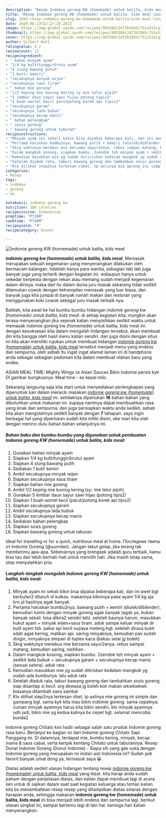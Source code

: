 ```yaml
---
description: "Resep Indomie goreng KW (homemade) untuk balita, kids meal Lezat"
title: "Resep Indomie goreng KW (homemade) untuk balita, kids meal Lezat"
slug: 1563-resep-indomie-goreng-kw-homemade-untuk-balita-kids-meal-lezat
date: 2020-08-13T22:27:25.281Z
image: https://img-global.cpcdn.com/recipes/98338dc24f3b2bb5/751x532cq70/indomie-goreng-kw-homemade-untuk-balita-kids-meal-foto-resep-utama.jpg
thumbnail: https://img-global.cpcdn.com/recipes/98338dc24f3b2bb5/751x532cq70/indomie-goreng-kw-homemade-untuk-balita-kids-meal-foto-resep-utama.jpg
cover: https://img-global.cpcdn.com/recipes/98338dc24f3b2bb5/751x532cq70/indomie-goreng-kw-homemade-untuk-balita-kids-meal-foto-resep-utama.jpg
author: Gilbert Holt
ratingvalue: 4.2
reviewcount: 13
recipeingredient:
- " bahan minyak ayam"
- "1/4 kg kulittunggirbrutu ayam"
- "4 siung bawang putih"
- "1 butir kemiri"
- "secukupnya minyak wijen"
- "secukupnya saus tiram"
- " bahan mie goreng"
- "1/2 keping mie kuning kering sy mie telur pipih"
- "5 lembar daun sayur sawi hijau potong tipis2"
- "1 buah wortel kecil parutpotong korek api tipis2"
- "secukupnya garam"
- "secukupnya lada bubuk"
- "secukupnya kecap manis"
- " bahan pelengkap"
- " sosis goreng"
- " bawang goreng untuk taburan"
recipeinstructions:
- "Minyak ayam ini sekali bikin bisa dipakai beberapa kali, dan ini awet bgt berbulan2 ditaruh di kulkas. makannya bikinnya pake ayam 1/4 kg aja krn jd hasilnya agak banyak"
- "Pertama haluskan bumbu2nya. bawang putih + kemiri (diulek/diblender). kemudian tumis dengan minyak goreng agak banyak (agak ya, bukan banyak sekali. bisa dikira2 sendiri lah). setelah baunya harum, masukkan kukut ayam + minyak wijen+saus tiram. aduk sampe keluar minyak dr kulit ayam tsb. pakai api kecil supaya mateng bgt. setelah dirasa kukit sdah agak kering, matikan api. saring minyaknya, kemudian pas sudah dingin, minyaknya simpan di toples kaca (bekas selai jg boleh)"
- "Skrg waktunya merebus mie bersama sayur2anya. rebus sampai matang, kemudian saring, sisihkan."
- "Dalam mangkok kosong, siapkan bumbu. 2sendok teh minyak ayam + sedikit lada bubuk + secukupnya garam + secukupnya kecap manis (sesuai selera). aduk rata"
- "Kemudian masukkan mie yg sudah ditiriskan kedalam mangkok yg sudah ada bumbunya. lalu aduk rata"
- "Setelah diaduk rata, taburi bawang goreng dan tambahkan sosis goreng. siap disantap si kecil. org dewasa jg boleh kok makan wkwkwkwk. biasanya ditambah saos sambal"
- "Klo dilihat step2nya terkesan ribet, tp aslinya mie goreng ini simple dan gampang bgt. sama kyk kita mau bikin indomie goreng. sama cepatnya. cuman minyak ayamnya harus kita bikin sendiri, klo minyak ayamnya udh jadi, bikin mie yg kedua kalinya bs cepet bgt. selamat mencoba bunda2"
categories:
- Resep
tags:
- indomie
- goreng
- kw

katakunci: indomie goreng kw 
nutrition: 184 calories
recipecuisine: Indonesian
preptime: "PT20M"
cooktime: "PT40M"
recipeyield: "4"
recipecategory: Dinner

---
```



![Indomie goreng KW (homemade) untuk balita, kids meal](https://img-global.cpcdn.com/recipes/98338dc24f3b2bb5/751x532cq70/indomie-goreng-kw-homemade-untuk-balita-kids-meal-foto-resep-utama.jpg)

<b><i>indomie goreng kw (homemade) untuk balita, kids meal</i></b>, Memasak merupakan sebuah kegemaran yang menyenangkan dilakukan oleh bermacam kalangan. tidaklah hanya para wanita, sebagian laki laki juga banyak juga yang tertarik dengan kegiatan ini. walaupun hanya untuk sekedar berpesta dengan rekan atau memang sudah menjadi kegemaran dalam dirinya. maka dari itu dalam dunia juru masak sekarang tidak sedikit ditemukan cowok dengan ketrampilan memasak yang luar biasa, dan banyak juga kita jumpai di banyak rumah makan dan restoran yang menggunakan koki cowok sebagai juru masak terbaik nya.

Baiklah, kita awali ke hal bumbu bumbu hidangan <i>indomie goreng kw (homemade) untuk balita, kids meal</i>. di setiap kegiatan kita, mungkin akan terasa menyenangkan jika sejenak kalian menyisihkan sedikit waktu untuk memasak indomie goreng kw (homemade) untuk balita, kids meal ini. dengan kesuksesan kita dalam mengolah hidangan tersebut, akan membuat diri kita bangga oleh hasil menu kalian sendiri. dan juga disini dengan situs ini kita akan memiliki rujukan untuk membuat hidangan <u>indomie goreng kw (homemade) untuk balita, kids meal</u> tersebut menjadi menu yang endess dan sempurna, oleh sebab itu ingat ingat alamat laman ini di handphone anda sebagai sebagian pedoman kita dalam membuat olahan baru yang endes.

ASIAN MEAL TIME: Mighty Wings vs Asian Sauces Bikin indomie persis kyk DI gambar bungkusnya. Meal time - es kepal milo.


Sekarang langsung saja kita start untuk menyediakan perlengkapan yang diperuntuk kan dalam meracik masakan <u><i>indomie goreng kw (homemade) untuk balita, kids meal</i></u> ini. setidaknya diperlukan <b>16</b> bahan bahan yang dibutuhkan untuk makanan ini. supaya nantinya dapat membuahkan rasa yang enak dan sempurna. dan juga persiapkan waktu anda sedikit, sebab kita akan mengolahnya sedikit banyak dengan <b>7</b> tahapan. saya ingin berbagai hal yang diperlukan sudah kita miliki disini, oke mari kita olah dengan merinci dulu bahan bahan selanjutnya ini.

<!--inarticleads1-->

##### Bahan baku dan bumbu-bumbu yang digunakan untuk pembuatan Indomie goreng KW (homemade) untuk balita, kids meal:

1. Gunakan  bahan minyak ayam
1. Siapkan 1/4 kg kulit/tunggir(brutu) ayam
1. Siapkan 4 siung bawang putih
1. Sediakan 1 butir kemiri
1. Ambil secukupnya minyak wijen
1. Siapkan secukupnya saus tiram
1. Siapkan  bahan mie goreng
1. Ambil 1/2 keping mie kuning kering (sy: mie telur pipih)
1. Gunakan 5 lembar daun sayur sawi hijau (potong tipis2)
1. Siapkan 1 buah wortel kecil (parut/potong korek api tipis2)
1. Siapkan secukupnya garam
1. Ambil secukupnya lada bubuk
1. Siapkan secukupnya kecap manis
1. Sediakan  bahan pelengkap
1. Siapkan  sosis goreng
1. Siapkan  bawang goreng untuk taburan


Ideal for travelling or for a quick, nutritious meal at home. Последние твиты от Indomie Goreng (@uumdan). Jangan takut gelap, jika terang tak memberimu apa-apa. Sebenarnya yang brengsek adalah guru terbaik, kamu bisa tau dan lebih berhati-hati untuk memilih hati. Jika masih tetap sama, stop menyalahkan pria. 

<!--inarticleads2-->

##### Langkah-langkah mengolah Indomie goreng KW (homemade) untuk balita, kids meal:

1. Minyak ayam ini sekali bikin bisa dipakai beberapa kali, dan ini awet bgt berbulan2 ditaruh di kulkas. makannya bikinnya pake ayam 1/4 kg aja krn jd hasilnya agak banyak
1. Pertama haluskan bumbu2nya. bawang putih + kemiri (diulek/diblender). kemudian tumis dengan minyak goreng agak banyak (agak ya, bukan banyak sekali. bisa dikira2 sendiri lah). setelah baunya harum, masukkan kukut ayam + minyak wijen+saus tiram. aduk sampe keluar minyak dr kulit ayam tsb. pakai api kecil supaya mateng bgt. setelah dirasa kukit sdah agak kering, matikan api. saring minyaknya, kemudian pas sudah dingin, minyaknya simpan di toples kaca (bekas selai jg boleh)
1. Skrg waktunya merebus mie bersama sayur2anya. rebus sampai matang, kemudian saring, sisihkan.
1. Dalam mangkok kosong, siapkan bumbu. 2sendok teh minyak ayam + sedikit lada bubuk + secukupnya garam + secukupnya kecap manis (sesuai selera). aduk rata
1. Kemudian masukkan mie yg sudah ditiriskan kedalam mangkok yg sudah ada bumbunya. lalu aduk rata
1. Setelah diaduk rata, taburi bawang goreng dan tambahkan sosis goreng. siap disantap si kecil. org dewasa jg boleh kok makan wkwkwkwk. biasanya ditambah saos sambal
1. Klo dilihat step2nya terkesan ribet, tp aslinya mie goreng ini simple dan gampang bgt. sama kyk kita mau bikin indomie goreng. sama cepatnya. cuman minyak ayamnya harus kita bikin sendiri, klo minyak ayamnya udh jadi, bikin mie yg kedua kalinya bs cepet bgt. selamat mencoba bunda2


Indomie goreng Chitato kini hadir sebagai salah satu produk Indomie goreng rasa baru. Berlanjut ke bagian isi dari Indomie goreng Chitato Sapi Panggang ini. Di dalamnya, terdapat mie, bumbu kering, minyak, kecap manis &amp; saus cabai, serta keripik kentang Chitato untuk taburannya. Resep Donat Indomie Goreng (Donut Indomie) - Siapa sih yang gak suka dengan Indomie goreng yang merupakan mi instan asli Indonesia ini? Sudah jadi favorit banyak umat dong ya, termasuk saya 😀. 

Diatas adalah sedikit ulasan hidangan tentang resep <u>indomie goreng kw (homemade) untuk balita, kids meal</u> yang lezat. kita harap anda sudah paham dengan penjelasan diatas, dan kalian dapat membuat lagi di acara lain untuk di sajikan dalam saat saat kegiatan keluarga atau teman kalian. kita bs menambahkan resep resep yang ditampilkan diatas selaras dengan harapan anda, sehingga makanan <b>indomie goreng kw (homemade) untuk balita, kids meal</b> ini bisa menjadi lebih endess dan sempurna lagi. berikut ulasan singkat ini, sampai bertemu lagi di lain hal. semoga hari kalian menyenangkan.
